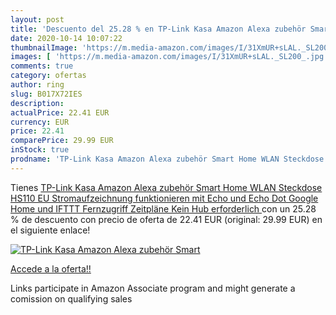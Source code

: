 ```yaml
---
layout: post
title: 'Descuento del 25.28 % en TP-Link Kasa Amazon Alexa zubehör Smart '
date: 2020-10-14 10:07:22
thumbnailImage: 'https://m.media-amazon.com/images/I/31XmUR+sLAL._SL200_.jpg'
images: [ 'https://m.media-amazon.com/images/I/31XmUR+sLAL._SL200_.jpg' ]
comments: true
category: ofertas
author: ring
slug: B017X72IES
description:
actualPrice: 22.41 EUR
currency: EUR
price: 22.41
comparePrice: 29.99 EUR
inStock: true
prodname: 'TP-Link Kasa Amazon Alexa zubehör Smart Home WLAN Steckdose HS110  EU  Stromaufzeichnung  funktionieren mit Echo und Echo Dot  Google Home und IFTTT  Fernzugriff  Zeitpläne  Kein Hub erforderlich '
---
```


Tienes [TP-Link Kasa Amazon Alexa zubehör Smart Home WLAN Steckdose HS110  EU  Stromaufzeichnung  funktionieren mit Echo und Echo Dot  Google Home und IFTTT  Fernzugriff  Zeitpläne  Kein Hub erforderlich ](https://www.amazon.de/dp/B017X72IES/?tag=tolees0ca-21) con un 25.28 % de descuento con precio de oferta de 22.41 EUR (original: 29.99 EUR) en el siguiente enlace!

[![TP-Link Kasa Amazon Alexa zubehör Smart ](https://m.media-amazon.com/images/I/31XmUR+sLAL._SL200_.jpg)](https://www.amazon.de/dp/B017X72IES/?tag=tolees0ca-21)

[Accede a la oferta!!](https://www.amazon.de/dp/B017X72IES/?tag=tolees0ca-21)

Links participate in Amazon Associate program and might generate a comission on qualifying sales


